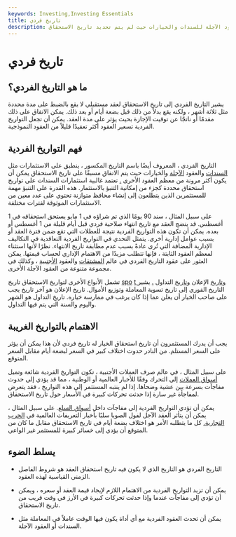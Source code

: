 ```yaml
---
keywords: Investing,Investing Essentials
title: تاريخ فردي
description: يُنظر إلى التاريخ الفردي مع بعض العقود الآجلة للسندات والخيارات حيث لم يتم تحديد تاريخ الاستحقاق.
---
```


# تاريخ فردي
## ما هو التاريخ الفردي؟

يشير التاريخ الفردي إلى تاريخ الاستحقاق لعقد مستقبلي لا يقع بالضبط على مدة محددة مثل ثلاثة أشهر ، ولكنه يقع بدلاً من ذلك قبل بضعة أيام أو بعد ذلك. يمكن الاتفاق على ذلك مقدمًا أو ناتجًا عن توقيت الإجازة بحيث يؤثر على مدة العقد. يمكن أن تجعل التواريخ الفردية تسعير العقود أكثر تعقيدًا قليلاً من العقود النموذجية.

## فهم التواريخ الفردية

التاريخ الفردي ، المعروف أيضًا باسم التاريخ المكسور ، ينطبق على الاستثمارات مثل [السندات](/bond) والعقود [الآجلة](/futurescontract) والخيارات حيث يتم الاتفاق مسبقًا على تاريخ الاستحقاق يمكن أن يكون أكثر مرونة من معظم العقود الأخرى [.](/optionscontract) تعتمد غالبية استثمارات السندات على تواريخ استحقاق محددة كجزء من إمكانية التنبؤ بالاستثمار. هذه القدرة على التنبؤ مهمة للمستثمرين الذين يتطلعون إلى إنشاء محافظ متوازنة تحتوي على عدد معين من الاستثمارات الموثوقة لفترات مختلفة.

على سبيل المثال ، سند 90 يومًا الذي تم شراؤه في 1 مايو يستحق استحقاقه في 1 أغسطس. قد ينضج العقد مع تاريخ انتهاء صلاحية فردي قبل أيام قليلة من 1 أغسطس أو بعده. يمكن أن تكون هذه التواريخ الفردية نتيجة للعطلات التي تقع ضمن فترة العقد أو بسبب عوامل إدارية أخرى. يتمثل التحدي في التواريخ الفردية التعاقدية في التكاليف الإدارية المضافة التي تُرى عادةً بسبب عدم مطابقة تاريخ الانتهاء. نظرًا لأنها استثناء لمعظم العقود الثابتة ، فإنها تتطلب مزيدًا من الاهتمام الإداري لحساب قيمتها. يمكن العثور على عقود التاريخ الفردي في عالم [المشتقات](/derivative) والعقود [الأجنبية](/forward-exchange-contract) ، وكذلك في مجموعة متنوعة من العقود الآجلة الأخرى.

تشمل الأنواع الأخرى لتواريخ الاستحقاق تاريخ [spo](/spot-date) [t وتاريخ](/spot-date) الإعلان [وتاريخ](/declarationdate) التداول [.](/tradedate) يشير التاريخ الفوري إلى تاريخ تسوية المعاملة وتوزيع الأموال. تاريخ الإعلان هو آخر تاريخ يجب على صاحب الخيار أن يعلن عما إذا كان يرغب في ممارسة خياره. تاريخ التداول هو الشهر واليوم والسنة التي يتم فيها التداول.

## الاهتمام بالتواريخ الغريبة

يجب أن يدرك المستثمرون أن تاريخ استحقاق الخيار له تاريخ فردي لأن هذا يمكن أن يؤثر على السعر المستلم. من النادر حدوث اختلاف كبير في السعر لبضعة أيام مقابل السعر المتوقع.

على سبيل المثال ، في عالم صرف العملات الأجنبية ، تكون التواريخ الفردية شائعة وتميل [أسواق العملات](/international-currency-markets) إلى التحرك وفقًا للأخبار العالمية أو الوطنية ، مما قد يؤدي إلى حدوث مفاجآت بسرعة بين عشية وضحاها. إذا لم ينتبه المستثمر إلى هذه التواريخ ، فقد يتعرض لمفاجأة غير سارة إذا حدثت تحركات كبيرة في الأسعار حول تاريخ الاستحقاق.

يمكن أن تؤدي التواريخ الفردية إلى مفاجآت داخل [أسواق السلع](/commodity-market). على سبيل المثال ، يمكن أن يتأثر العقد الآجل لفول الصويا سلبًا بأخبار التعريفات العالمية في [الحرب التجارية.](/trade-war) كل ما يتطلبه الأمر هو اختلاف بضعة أيام في تاريخ الاستحقاق مقابل ما كان من المتوقع أن يؤدي إلى خسائر كبيرة للمستثمر غير الواعي.

## يسلط الضوء

- التاريخ الفردي هو التاريخ الذي لا يكون فيه تاريخ استحقاق العقد هو شروط الفاصل الزمني القياسية لهذه العقود.

- يمكن أن تزيد التواريخ الفردية من الاهتمام اللازم لإيجاد قيمة العقد أو سعره ، ويمكن أن تؤدي إلى مفاجآت عندما وإذا حدثت تحركات كبيرة في الأرز في وقت قريب من تاريخ الاستحقاق.

- يمكن أن تحدث العقود الفردية مع أي أداة يكون فيها الوقت عاملاً في المعاملة مثل السندات أو العقود الآجلة.


